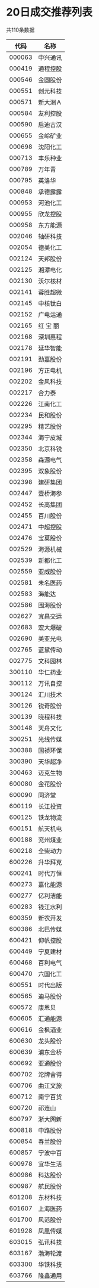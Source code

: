 <div class="body">
    <h1>20日成交推荐列表</h1>
    <div>共110条数据</div>
    <table class="table table-bordered">
        <thead>
        <tr>
            <th>
                代码
            </th>
            <th>
                名称
            </th>
        </tr>
        </thead>
        <tbody>
                    <tr>
                <td>
                    000063                </td>
                <td>
                    中兴通讯                </td>
            </tr>
                    <tr>
                <td>
                    000419                </td>
                <td>
                    通程控股                </td>
            </tr>
                    <tr>
                <td>
                    000546                </td>
                <td>
                    金圆股份                </td>
            </tr>
                    <tr>
                <td>
                    000551                </td>
                <td>
                    创元科技                </td>
            </tr>
                    <tr>
                <td>
                    000571                </td>
                <td>
                    新大洲Ａ                </td>
            </tr>
                    <tr>
                <td>
                    000584                </td>
                <td>
                    友利控股                </td>
            </tr>
                    <tr>
                <td>
                    000590                </td>
                <td>
                    启迪古汉                </td>
            </tr>
                    <tr>
                <td>
                    000655                </td>
                <td>
                    金岭矿业                </td>
            </tr>
                    <tr>
                <td>
                    000698                </td>
                <td>
                    沈阳化工                </td>
            </tr>
                    <tr>
                <td>
                    000713                </td>
                <td>
                    丰乐种业                </td>
            </tr>
                    <tr>
                <td>
                    000789                </td>
                <td>
                    万年青                </td>
            </tr>
                    <tr>
                <td>
                    000795                </td>
                <td>
                    英洛华                </td>
            </tr>
                    <tr>
                <td>
                    000848                </td>
                <td>
                    承德露露                </td>
            </tr>
                    <tr>
                <td>
                    000953                </td>
                <td>
                    河池化工                </td>
            </tr>
                    <tr>
                <td>
                    000955                </td>
                <td>
                    欣龙控股                </td>
            </tr>
                    <tr>
                <td>
                    000958                </td>
                <td>
                    东方能源                </td>
            </tr>
                    <tr>
                <td>
                    002046                </td>
                <td>
                    轴研科技                </td>
            </tr>
                    <tr>
                <td>
                    002054                </td>
                <td>
                    德美化工                </td>
            </tr>
                    <tr>
                <td>
                    002124                </td>
                <td>
                    天邦股份                </td>
            </tr>
                    <tr>
                <td>
                    002125                </td>
                <td>
                    湘潭电化                </td>
            </tr>
                    <tr>
                <td>
                    002130                </td>
                <td>
                    沃尔核材                </td>
            </tr>
                    <tr>
                <td>
                    002141                </td>
                <td>
                    蓉胜超微                </td>
            </tr>
                    <tr>
                <td>
                    002145                </td>
                <td>
                    中核钛白                </td>
            </tr>
                    <tr>
                <td>
                    002152                </td>
                <td>
                    广电运通                </td>
            </tr>
                    <tr>
                <td>
                    002165                </td>
                <td>
                    红 宝 丽                </td>
            </tr>
                    <tr>
                <td>
                    002168                </td>
                <td>
                    深圳惠程                </td>
            </tr>
                    <tr>
                <td>
                    002178                </td>
                <td>
                    延华智能                </td>
            </tr>
                    <tr>
                <td>
                    002191                </td>
                <td>
                    劲嘉股份                </td>
            </tr>
                    <tr>
                <td>
                    002196                </td>
                <td>
                    方正电机                </td>
            </tr>
                    <tr>
                <td>
                    002202                </td>
                <td>
                    金风科技                </td>
            </tr>
                    <tr>
                <td>
                    002217                </td>
                <td>
                    合力泰                </td>
            </tr>
                    <tr>
                <td>
                    002226                </td>
                <td>
                    江南化工                </td>
            </tr>
                    <tr>
                <td>
                    002234                </td>
                <td>
                    民和股份                </td>
            </tr>
                    <tr>
                <td>
                    002295                </td>
                <td>
                    精艺股份                </td>
            </tr>
                    <tr>
                <td>
                    002344                </td>
                <td>
                    海宁皮城                </td>
            </tr>
                    <tr>
                <td>
                    002350                </td>
                <td>
                    北京科锐                </td>
            </tr>
                    <tr>
                <td>
                    002358                </td>
                <td>
                    森源电气                </td>
            </tr>
                    <tr>
                <td>
                    002395                </td>
                <td>
                    双象股份                </td>
            </tr>
                    <tr>
                <td>
                    002398                </td>
                <td>
                    建研集团                </td>
            </tr>
                    <tr>
                <td>
                    002447                </td>
                <td>
                    壹桥海参                </td>
            </tr>
                    <tr>
                <td>
                    002452                </td>
                <td>
                    长高集团                </td>
            </tr>
                    <tr>
                <td>
                    002455                </td>
                <td>
                    百川股份                </td>
            </tr>
                    <tr>
                <td>
                    002471                </td>
                <td>
                    中超控股                </td>
            </tr>
                    <tr>
                <td>
                    002476                </td>
                <td>
                    宝莫股份                </td>
            </tr>
                    <tr>
                <td>
                    002529                </td>
                <td>
                    海源机械                </td>
            </tr>
                    <tr>
                <td>
                    002539                </td>
                <td>
                    新都化工                </td>
            </tr>
                    <tr>
                <td>
                    002559                </td>
                <td>
                    亚威股份                </td>
            </tr>
                    <tr>
                <td>
                    002581                </td>
                <td>
                    未名医药                </td>
            </tr>
                    <tr>
                <td>
                    002583                </td>
                <td>
                    海能达                </td>
            </tr>
                    <tr>
                <td>
                    002586                </td>
                <td>
                    围海股份                </td>
            </tr>
                    <tr>
                <td>
                    002627                </td>
                <td>
                    宜昌交运                </td>
            </tr>
                    <tr>
                <td>
                    002683                </td>
                <td>
                    宏大爆破                </td>
            </tr>
                    <tr>
                <td>
                    002690                </td>
                <td>
                    美亚光电                </td>
            </tr>
                    <tr>
                <td>
                    002765                </td>
                <td>
                    蓝黛传动                </td>
            </tr>
                    <tr>
                <td>
                    002775                </td>
                <td>
                    文科园林                </td>
            </tr>
                    <tr>
                <td>
                    300110                </td>
                <td>
                    华仁药业                </td>
            </tr>
                    <tr>
                <td>
                    300112                </td>
                <td>
                    万讯自控                </td>
            </tr>
                    <tr>
                <td>
                    300124                </td>
                <td>
                    汇川技术                </td>
            </tr>
                    <tr>
                <td>
                    300126                </td>
                <td>
                    锐奇股份                </td>
            </tr>
                    <tr>
                <td>
                    300139                </td>
                <td>
                    晓程科技                </td>
            </tr>
                    <tr>
                <td>
                    300148                </td>
                <td>
                    天舟文化                </td>
            </tr>
                    <tr>
                <td>
                    300251                </td>
                <td>
                    光线传媒                </td>
            </tr>
                    <tr>
                <td>
                    300388                </td>
                <td>
                    国祯环保                </td>
            </tr>
                    <tr>
                <td>
                    300390                </td>
                <td>
                    天华超净                </td>
            </tr>
                    <tr>
                <td>
                    300463                </td>
                <td>
                    迈克生物                </td>
            </tr>
                    <tr>
                <td>
                    600080                </td>
                <td>
                    金花股份                </td>
            </tr>
                    <tr>
                <td>
                    600090                </td>
                <td>
                    同济堂                </td>
            </tr>
                    <tr>
                <td>
                    600119                </td>
                <td>
                    长江投资                </td>
            </tr>
                    <tr>
                <td>
                    600125                </td>
                <td>
                    铁龙物流                </td>
            </tr>
                    <tr>
                <td>
                    600151                </td>
                <td>
                    航天机电                </td>
            </tr>
                    <tr>
                <td>
                    600188                </td>
                <td>
                    兖州煤业                </td>
            </tr>
                    <tr>
                <td>
                    600218                </td>
                <td>
                    全柴动力                </td>
            </tr>
                    <tr>
                <td>
                    600226                </td>
                <td>
                    升华拜克                </td>
            </tr>
                    <tr>
                <td>
                    600241                </td>
                <td>
                    时代万恒                </td>
            </tr>
                    <tr>
                <td>
                    600273                </td>
                <td>
                    嘉化能源                </td>
            </tr>
                    <tr>
                <td>
                    600277                </td>
                <td>
                    亿利洁能                </td>
            </tr>
                    <tr>
                <td>
                    600283                </td>
                <td>
                    钱江水利                </td>
            </tr>
                    <tr>
                <td>
                    600359                </td>
                <td>
                    新农开发                </td>
            </tr>
                    <tr>
                <td>
                    600386                </td>
                <td>
                    北巴传媒                </td>
            </tr>
                    <tr>
                <td>
                    600421                </td>
                <td>
                    仰帆控股                </td>
            </tr>
                    <tr>
                <td>
                    600449                </td>
                <td>
                    宁夏建材                </td>
            </tr>
                    <tr>
                <td>
                    600468                </td>
                <td>
                    百利电气                </td>
            </tr>
                    <tr>
                <td>
                    600470                </td>
                <td>
                    六国化工                </td>
            </tr>
                    <tr>
                <td>
                    600551                </td>
                <td>
                    时代出版                </td>
            </tr>
                    <tr>
                <td>
                    600565                </td>
                <td>
                    迪马股份                </td>
            </tr>
                    <tr>
                <td>
                    600572                </td>
                <td>
                    康恩贝                </td>
            </tr>
                    <tr>
                <td>
                    600605                </td>
                <td>
                    汇通能源                </td>
            </tr>
                    <tr>
                <td>
                    600616                </td>
                <td>
                    金枫酒业                </td>
            </tr>
                    <tr>
                <td>
                    600630                </td>
                <td>
                    龙头股份                </td>
            </tr>
                    <tr>
                <td>
                    600639                </td>
                <td>
                    浦东金桥                </td>
            </tr>
                    <tr>
                <td>
                    600692                </td>
                <td>
                    亚通股份                </td>
            </tr>
                    <tr>
                <td>
                    600702                </td>
                <td>
                    沱牌舍得                </td>
            </tr>
                    <tr>
                <td>
                    600706                </td>
                <td>
                    曲江文旅                </td>
            </tr>
                    <tr>
                <td>
                    600712                </td>
                <td>
                    南宁百货                </td>
            </tr>
                    <tr>
                <td>
                    600720                </td>
                <td>
                    祁连山                </td>
            </tr>
                    <tr>
                <td>
                    600797                </td>
                <td>
                    浙大网新                </td>
            </tr>
                    <tr>
                <td>
                    600818                </td>
                <td>
                    中路股份                </td>
            </tr>
                    <tr>
                <td>
                    600854                </td>
                <td>
                    春兰股份                </td>
            </tr>
                    <tr>
                <td>
                    600857                </td>
                <td>
                    宁波中百                </td>
            </tr>
                    <tr>
                <td>
                    600978                </td>
                <td>
                    宜华生活                </td>
            </tr>
                    <tr>
                <td>
                    600986                </td>
                <td>
                    科达股份                </td>
            </tr>
                    <tr>
                <td>
                    600987                </td>
                <td>
                    航民股份                </td>
            </tr>
                    <tr>
                <td>
                    601208                </td>
                <td>
                    东材科技                </td>
            </tr>
                    <tr>
                <td>
                    601607                </td>
                <td>
                    上海医药                </td>
            </tr>
                    <tr>
                <td>
                    601700                </td>
                <td>
                    风范股份                </td>
            </tr>
                    <tr>
                <td>
                    601928                </td>
                <td>
                    凤凰传媒                </td>
            </tr>
                    <tr>
                <td>
                    603015                </td>
                <td>
                    弘讯科技                </td>
            </tr>
                    <tr>
                <td>
                    603167                </td>
                <td>
                    渤海轮渡                </td>
            </tr>
                    <tr>
                <td>
                    603300                </td>
                <td>
                    华铁科技                </td>
            </tr>
                    <tr>
                <td>
                    603766                </td>
                <td>
                    隆鑫通用                </td>
            </tr>
                </tbody>
    </table>
    <script>
    </script>
</div>
